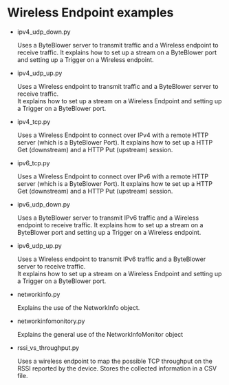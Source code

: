 # Wireless Endpoint examples

- ipv4_udp_down.py

  Uses a ByteBlower server to transmit traffic and a Wireless endpoint to receive traffic.
  It explains how to set up a stream on a ByteBlower port and setting up a Trigger on a Wireless endpoint.

- ipv4_udp_up.py

  Uses a Wireless endpoint to transmit traffic and a ByteBlower server to receive traffic.  
  It explains how to set up a stream on a Wireless Endpoint and setting up a Trigger on a ByteBlower port.

- ipv4_tcp.py

  Uses a Wireless Endpoint to connect over IPv4 with a remote HTTP server (which is a ByteBlower Port).
  It explains how to set up a HTTP Get (downstream) and a HTTP Put (upstream) session.

- ipv6_tcp.py

  Uses a Wireless Endpoint to connect over IPv6 with a remote HTTP server (which is a ByteBlower Port).
  It explains how te set up a HTTP Get (downstream) and a HTTP Put (upstream) session.
  
- ipv6_udp_down.py

  Uses a ByteBlower server to transmit IPv6 traffic and a Wireless endpoint to receive traffic.
  It explains how to set up a stream on a ByteBlower port and setting up a Trigger on a Wireless endpoint.

- ipv6_udp_up.py

  Uses a Wireless endpoint to transmit IPv6 traffic and a ByteBlower server to receive traffic.  
  It explains how to set up a stream on a Wireless Endpoint and setting up a Trigger on a ByteBlower port.

- networkinfo.py

  Explains the use of the NetworkInfo object.  
  
- networkinfomonitory.py

  Explains the general use of the NetworkInfoMonitor object
  
- rssi_vs_throughput.py

  Uses a wireless endpoint to map the possible TCP throughput on the RSSI reported by the device.
  Stores the collected information in a CSV file.